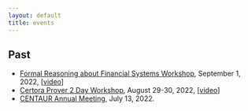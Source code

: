 ```yaml
---
layout: default
title: events
---
```


## Past
- [Formal Reasoning about Financial Systems Workshop](https://reasoningaboutfinancialsystems.org/), September 1, 2022, [[video](https://youtube.com/playlist?list=PLKtu7wuOMP9VXT92wyIpon9VRIv7hOuW4)]
- [Certora Prover 2 Day Workshop](https://www.certora.com/events/certora-prover-2-day-workshop/), August 29-30, 2022, [[video](https://www.youtube.com/playlist?list=PLKtu7wuOMP9Wp_O8kylKbtFYgM8HVTGIA)]
- [CENTAUR Annual Meeting](event_centaur_2022.html), July 13, 2022.
